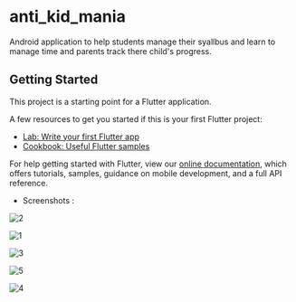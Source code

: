 # anti_kid_mania

Android application to help students manage their syallbus and learn to manage time and parents track there child's progress.

## Getting Started

This project is a starting point for a Flutter application.

A few resources to get you started if this is your first Flutter project:

- [Lab: Write your first Flutter app](https://flutter.dev/docs/get-started/codelab)
- [Cookbook: Useful Flutter samples](https://flutter.dev/docs/cookbook)

For help getting started with Flutter, view our
[online documentation](https://flutter.dev/docs), which offers tutorials,
samples, guidance on mobile development, and a full API reference.

- Screenshots :

 ![2](https://user-images.githubusercontent.com/65806215/112970551-f0a7f780-916b-11eb-8d8b-fe2eeb35bcfc.jpeg)

 ![1](https://user-images.githubusercontent.com/65806215/112971042-75931100-916c-11eb-90c4-4f433ac0defb.jpeg)
 
 ![3](https://user-images.githubusercontent.com/65806215/112971239-a70bdc80-916c-11eb-8566-d7bae07b75fd.jpeg)

 ![5](https://user-images.githubusercontent.com/65806215/112971255-ab37fa00-916c-11eb-9ca9-70d6e933bb59.jpeg)

 ![4](https://user-images.githubusercontent.com/65806215/112971252-aa9f6380-916c-11eb-8bd3-2303dc7cb32b.jpeg)




